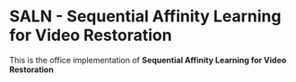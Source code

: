 # SALN - Sequential Affinity Learning for Video Restoration
This is the office implementation of **Sequential Affinity Learning for Video Restoration**

